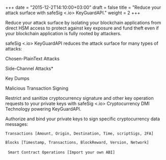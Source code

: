 +++
date = "2015-12-2T14:10:00+03:00"
draft = false
title = "Reduce your attack surface with safeSig <.io> KeyGuardAPI."
weight = 2
+++

Reduce your attack surface by isolating your blockchain applications from direct HSM access to protect against key exposure and fund theft even if your blockchain application is fully rooted by attackers.

<i class="fas fa-shield-alt"></i> safeSig <.io> KeyGuardAPI reduces the attack surface for many types of attacks:

<i class="fas fa-user-secret"></i> Chosen-PlainText Attacks

<i class="fas fa-user-secret"></i> Side-Channel Attacks*

<i class="fas fa-user-secret"></i> Key Dumps

<i class="fas fa-user-secret"></i> Malicious Transaction Signing


Restrict and sanitize cryptocurrency signature and other key operation requests to your private keys with safeSig <.io> Cryptocurrency DMI Technology powering KeyGuardAPI.

Authorize and bind your private keys to sign specific cryptocurrency data messages:

<i class="far fa-handshake"></i> `Transactions [Amount, Origin, Destination, Time, scriptSigs, 2FA]`

<i class="fas fa-cube"></i> `Blocks [Timestamp, Transactions, BlockReward, Version, Network]`

<i class="far fa-file-alt"></i>&nbsp; `Smart Contract Operations [Import your own ABI]`
